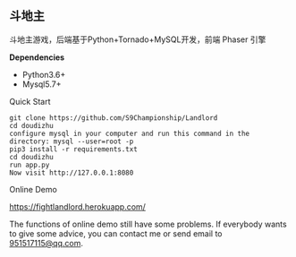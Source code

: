 ## 斗地主 &nbsp;&nbsp;


斗地主游戏，后端基于Python+Tornado+MySQL开发，前端 Phaser 引擎

**Dependencies**

* Python3.6+
* Mysql5.7+


Quick Start

    git clone https://github.com/S9Championship/Landlord
    cd doudizhu
    configure mysql in your computer and run this command in the directory: mysql --user=root -p
    pip3 install -r requirements.txt
    cd doudizhu
    run app.py
    Now visit http://127.0.0.1:8080


Online Demo  

https://fightlandlord.herokuapp.com/

The functions of online demo still have some problems. If everybody wants to give some advice, you can contact me or send email to 951517115@qq.com. 
